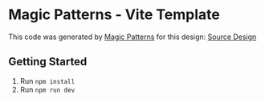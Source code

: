 # Magic Patterns - Vite Template

This code was generated by [Magic Patterns](https://magicpatterns.com) for this design: [Source Design](https://magicpatterns.com/c/s59s19jcozxz6kh85r19y3)

## Getting Started

1. Run `npm install`
2. Run `npm run dev`
